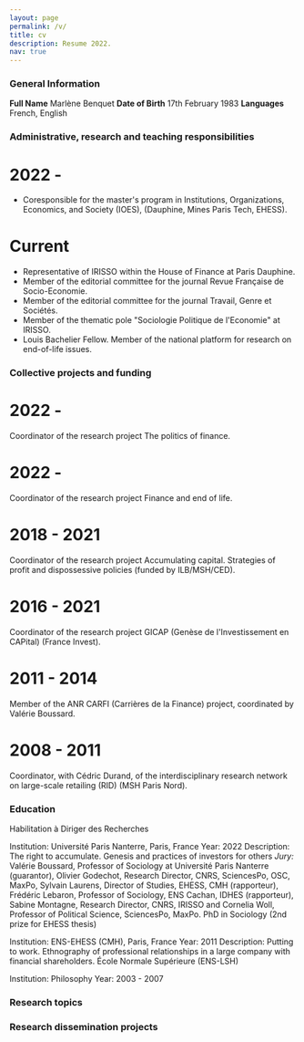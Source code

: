 ```yaml
---
layout: page
permalink: /v/
title: cv
description: Resume 2022.
nav: true
---
```


### General Information
**Full Name**           Marlène Benquet
**Date of Birth**    17th February 1983
**Languages**           French, English

###  Administrative, research and teaching responsibilities
# 2022 -
- Coresponsible for the master's program in Institutions, Organizations, Economics, and Society (IOES), (Dauphine, Mines Paris Tech, EHESS).
# Current
- Representative of IRISSO within the House of Finance at Paris Dauphine.
- Member of the editorial committee for the journal Revue Française de Socio-Economie.
- Member of the editorial committee for the journal Travail, Genre et Sociétés.
- Member of the thematic pole "Sociologie Politique de l'Economie" at IRISSO.
- Louis Bachelier Fellow.
Member of the national platform for research on end-of-life issues.

### Collective projects and funding
# 2022 -
Coordinator of the research project The politics of finance.
# 2022 -
Coordinator of the research project Finance and end of life.
# 2018 - 2021
Coordinator of the research project Accumulating capital. Strategies of profit and dispossessive policies (funded by ILB/MSH/CED).
# 2016 - 2021
Coordinator of the research project GICAP (Genèse de l'Investissement en CAPital) (France Invest).
# 2011 - 2014
Member of the ANR CARFI (Carrières de la Finance) project, coordinated by Valérie Boussard.
# 2008 - 2011
Coordinator, with Cédric Durand, of the interdisciplinary research network on large-scale retailing (RID) (MSH Paris Nord).
### Education
Habilitation à Diriger des Recherches

Institution: Université Paris Nanterre, Paris, France
Year: 2022
Description:
The right to accumulate. Genesis and practices of investors for others
*Jury:* Valérie Boussard, Professor of Sociology at Université Paris Nanterre (guarantor), Olivier Godechot, Research Director, CNRS, SciencesPo, OSC, MaxPo, Sylvain Laurens, Director of Studies, EHESS, CMH (rapporteur), Frédéric Lebaron, Professor of Sociology, ENS Cachan, IDHES (rapporteur), Sabine Montagne, Research Director, CNRS, IRISSO and Cornelia Woll, Professor of Political Science, SciencesPo, MaxPo.
PhD in Sociology (2nd prize for EHESS thesis)

Institution: ENS-EHESS (CMH), Paris, France
Year: 2011
Description:
Putting to work. Ethnography of professional relationships in a large company with financial shareholders.
École Normale Supérieure (ENS-LSH)

Institution: Philosophy
Year: 2003 - 2007
### Research topics

### Research dissemination projects
